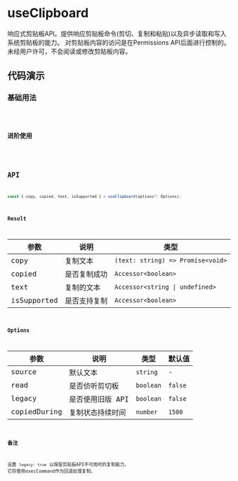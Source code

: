 # useClipboard

响应式剪贴板API。提供响应剪贴板命令(剪切、复制和粘贴)以及异步读取和写入系统剪贴板的能力。
对剪贴板内容的访问是在Permissions API后面进行控制的。
未经用户许可，不会阅读或修改剪贴板内容。

## 代码演示

### 基础用法

<code src="./demo/demo1.tsx" />

### 进阶使用

<code src="./demo/demo2.tsx" />

## API

```typescript
const { copy, copied, text, isSupported } = useClipboard(options?: Options);
```

### Result

| 参数    | 说明             | 类型                              |
| ------- | ---------------- | --------------------------------- |
| copy    | 复制文本         | `(text: string) => Promise<void>` |
| copied  | 是否复制成功     | `Accessor<boolean>`               |
| text    | 复制的文本       | `Accessor<string \| undefined>`   |
| isSupported | 是否支持复制 | `Accessor<boolean>`               |

### Options

| 参数         | 说明            | 类型       | 默认值   |
| ------------ | -------------    | --------- | -------- |
| source       | 默认文本         | `string`  | -        |
| read         | 是否侦听剪切板   | `boolean` | `false`  |
| legacy       | 是否使用旧版 API | `boolean` | `false`  |
| copiedDuring | 复制状态持续时间 | `number`  | `1500`   |

### 备注

设置 `legacy: true` 以保留剪贴板API不可用时的复制能力。
它将使用execCommand作为回退处理复制。

